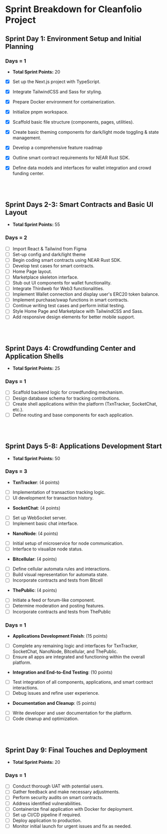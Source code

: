 # Sprint Breakdown for Cleanfolio Project

## Sprint Day 1: Environment Setup and Initial Planning

### Days = 1

- **Total Sprint Points:** 20

- [x] Set up the Next.js project with TypeScript.
- [x] Integrate TailwindCSS and Sass for styling.
- [x] Prepare Docker environment for containerization.
- [x] Initialize pnpm workspace.
- [x] Scaffold basic file structure (components, pages, utilities).
- [x] Create basic theming components for dark/light mode toggling & state management.

- [x] Develop a comprehensive feature roadmap
- [x] Outline smart contract requirements for NEAR Rust SDK.
- [x] Define data models and interfaces for wallet integration and crowd funding center.

<br></br>

## Sprint Days 2-3: Smart Contracts and Basic UI Layout

- **Total Sprint Points:** 55

### Days =  2

- [ ] Import React & Tailwind from Figma
- [ ] Set-up config and dark/light theme
- [ ] Begin coding smart contracts using NEAR Rust SDK.
- [ ] Develop test cases for smart contracts.
- [ ] Home Page layout.
- [ ] Marketplace skeleton interface.
- [ ] Stub out UI components for wallet functionality.
- [ ] Integrate Thirdweb for Web3 functionalities.
- [ ] Implement Wallet connection and display user's ERC20 token balance.
- [ ] Implement purchase/swap functions in smart contracts.
- [ ] Continue writing test cases and perform initial testing.
- [ ] Style Home Page and Marketplace with TailwindCSS and Sass.
- [ ] Add responsive design elements for better mobile support.

<br></br>

## Sprint Days 4: Crowdfunding Center and Application Shells

- **Total Sprint Points:** 25

### Days = 1

- [ ] Scaffold backend logic for crowdfunding mechanism.
- [ ] Design database schema for tracking contributions.
- [ ] Create shell applications within the platform (TxnTracker, SocketChat, etc.).
- [ ] Define routing and base components for each application.

<br></br>

## Sprint Days 5-8: Applications Development Start

- **Total Sprint Points:** 50

### Days = 3

- **TxnTracker**: (4 points)
- [ ] Implementation of transaction tracking logic.
- [ ] UI development for transaction history.

- **SocketChat**: (4 points)
- [ ] Set up WebSocket server.
- [ ] Implement basic chat interface.

- **NanoNode**: (4 points)
- [ ] Initial setup of microservice for node communication.
- [ ] Interface to visualize node status.

- **Bitcellular**: (4 points)
- [ ] Define cellular automata rules and interactions.
- [ ] Build visual representation for automata state.
- [ ] Incorporate contracts and tests from Bitcell

- **ThePublic**: (4 points)
- [ ] Initiate a feed or forum-like component.
- [ ] Determine moderation and posting features.
- [ ] Incorporate contracts and tests from ThePublic

### Days = 1

- **Applications Development Finish**: (15 points)
- [ ] Complete any remaining logic and interfaces for TxnTracker, SocketChat, NanoNode, Bitcellular, and ThePublic.
- [ ] Ensure all apps are integrated and functioning within the overall platform.

- **Integration and End-to-End Testing**: (10 points)
- [ ] Test integration of all components, applications, and smart contract interactions.
- [ ] Debug issues and refine user experience.

- **Documentation and Cleanup**: (5 points)
- [ ] Write developer and user documentation for the platform.
- [ ] Code cleanup and optimization.

<br></br>

## Sprint Day 9: Final Touches and Deployment

- **Total Sprint Points:** 20

### Days = 1

- [ ] Conduct thorough UAT with potential users.
- [ ] Gather feedback and make necessary adjustments.
- [ ] Perform security audits on smart contracts.
- [ ] Address identified vulnerabilities.
- [ ] Containerize final application with Docker for deployment.
- [ ] Set up CI/CD pipeline if required.
- [ ] Deploy application to production.
- [ ] Monitor initial launch for urgent issues and fix as needed.

